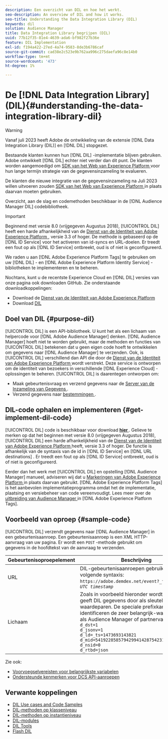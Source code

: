 ```yaml
---
description: Een overzicht van DIL en hoe het werkt.
seo-description: An overview of DIL and how it works.
seo-title: Understanding the Data Integration Library (DIL)
keywords: dil
solution: Audience Manager
title: Data Integration Library begrijpen (DIL)
uuid: 77b12f35-81e4-4639-ada6-bf982f27b36e
feature: DIL Implementation
exl-id: f194a422-27ed-4a74-9583-8de3b6786caf
source-git-commit: cad38e2c523e9b762aa996c275daefa96c8e14b0
workflow-type: tm+mt
source-wordcount: '473'
ht-degree: 1%

---
```


# De [!DNL Data Integration Library] (DIL){#understanding-the-data-integration-library-dil}

>[!WARNING]
>
>Vanaf juli 2023 heeft Adobe de ontwikkeling van de extensie [!DNL Data Integration Library (DIL)] en [!DNL DIL] stopgezet.
>
>Bestaande klanten kunnen hun [!DNL DIL] -implementatie blijven gebruiken. Adobe ontwikkelt [!DNL DIL] echter niet verder dan dit punt. De klanten worden aangemoedigd om [ SDK van het Web van Experience Platform ](https://experienceleague.adobe.com/docs/experience-platform/edge/home.html?lang=en) voor hun lange termijn strategie van de gegevensinzameling te evalueren.
>
>De klanten die nieuwe integratie van de gegevensinzameling na Juli 2023 willen uitvoeren zouden [ SDK van het Web van Experience Platform ](https://experienceleague.adobe.com/docs/experience-platform/edge/home.html?lang=en) in plaats daarvan moeten gebruiken.

Overzicht, aan de slag en codemethoden beschikbaar in de [!DNL Audience Manager DIL] codebibliotheek.

>[!IMPORTANT]
>
>Beginnend met versie 8.0 (vrijgegeven Augustus 2018), [!UICONTROL DIL] heeft een harde afhankelijkheid van de [ Dienst van de Identiteit van Adobe Experience Platform ](https://experienceleague.adobe.com/docs/id-service/using/home.html), versie 3.3 of hoger. De methode is gebaseerd op de [!DNL ID Service] voor het activeren van id-syncs en URL-doelen. Er treedt een fout op als [!DNL ID Service] ontbreekt, oud is of niet is geconfigureerd.
>
>We raden u aan [!DNL Adobe Experience Platform Tags] te gebruiken om uw [!DNL DIL] - en [!DNL Adobe Experience Platform Identity Service] -bibliotheken te implementeren en te beheren.

Nochtans, kunt u de recentste Experience Cloud en [!DNL DIL] versies van onze pagina ook downloaden GitHub. Zie onderstaande downloadkoppelingen:

* Download de [ Dienst van de Identiteit van Adobe Experience Platform ](https://github.com/Adobe-Marketing-Cloud/id-service/releases)
* Download [ DIL ](https://github.com/Adobe-Marketing-Cloud/dil/releases)

## Doel van DIL {#purpose-dil}

[!UICONTROL DIL] is een API-bibliotheek. U kunt het als een lichaam van helpercode voor [!DNL Adobe Audience Manager] denken. [!DNL Audience Manager] hoeft niet te worden gebruikt, maar de methoden en functies van [!UICONTROL DIL] betekenen dat u geen eigen code hoeft te ontwikkelen om gegevens naar [!DNL Audience Manager] te verzenden. Ook, is [!UICONTROL DIL] verschillend dan API die door de [ Dienst van de Identiteit van Adobe Experience Platform ](https://experienceleague.adobe.com/docs/id-service/using/home.html) wordt verstrekt. Deze service is ontworpen om de identiteit van bezoekers in verschillende [!DNL Experience Cloud] -oplossingen te beheren. [!UICONTROL DIL] is daarentegen ontworpen om:

* Maak gebeurtenisvraag en verzend gegevens naar de [ Server van de Inzameling van Gegevens ](../reference/system-components/components-data-collection.md).
* Verzend gegevens naar [ bestemmingen ](../features/destinations/destinations.md).

## DIL-code ophalen en implementeren {#get-implement-dil-code}

[!UICONTROL DIL] code is beschikbaar voor download **[hier ](https://github.com/Adobe-Marketing-Cloud/dil/releases)**. Gelieve te merken op dat het beginnen met versie 8.0 (vrijgegeven Augustus 2018), [!UICONTROL DIL] een harde afhankelijkheid van de [ Dienst van de Identiteit van Adobe Experience Platform ](https://experienceleague.adobe.com/docs/id-service/using/home.html) heeft, versie 3.3 of hoger. De functie is afhankelijk van de syntaxis van de id in [!DNL ID Service] en [!DNL URL destinations] . Er treedt een fout op als [!DNL ID Service] ontbreekt, oud is of niet is geconfigureerd.

Eerder dan het werk met [!UICONTROL DIL] en opstelling [!DNL Audience Manager] manueel, adviseren wij dat u [ Markeringen van Adobe Experience Platform ](https://experienceleague.adobe.com/docs/experience-platform/tags/home.html) in plaats daarvan gebruikt. [!DNL Adobe Experience Platform Tags] is het aanbevolen implementatieprogramma omdat het de implementatie, plaatsing en versiebeheer van code vereenvoudigt. Lees meer over de [ uitbreiding van Audience Manager ](https://experienceleague.adobe.com/docs/experience-platform/tags/extensions/adobe/audience-manager/overview.html) in [!DNL Adobe Experience Platform Tags].

## Voorbeeld van oproep {#sample-code}

[!UICONTROL DIL] verzendt gegevens naar [!DNL Audience Manager] in een gebeurtenisaanroep. Een gebeurtenisaanroep is een XML HTTP-aanvraag van uw pagina. Er wordt een `POST` -methode gebruikt om gegevens in de hoofdtekst van de aanvraag te verzenden.

| Gebeurtenisoproepelement | Beschrijving |
|--- |--- |
| URL | DIL-gebeurtenisaanroepen gebruiken de volgende syntaxis: `https://adobe.demdex.net/event?_ts =` *`UNIX UTC timestamp`* |
| Lichaam | Zoals in voorbeeld hieronder wordt getoond, geeft DIL gegevens door als sleutel-waardeparen. De speciale prefixkarakters identificeren de zeer belangrijk-waardeparen als Audience Manager of partnervariabelen.<br>`d_dst=1`<br>`d_jsonv=1`<br>`d_ld=_ts=1473693143821`<br>`d_mid=54192285857942994142875423154873503351`<br>`d_nsid=0`<br>`d_rtbd=json`<br> |

Zie ook:
* [Voorvoegselvereisten voor belangrijkste variabelen](../features/traits/trait-variable-prefixes.md)
* [Ondersteunde kenmerken voor DCS API-aanroepen](../api/dcs-intro/dcs-api-reference/dcs-keys.md)

## Verwante koppelingen

* [DIL Use cases and Code Samples](/help/using/dil/dil-use-cases.md)
* [DIL-methoden op klasseniveau](/help/using/dil/dil-class-overview/dil-start.md)
* [DIL-methoden op instantieniveau](/help/using/dil/dil-instance-methods.md)
* [DIL-modules](/help/using/dil/dil-modules.md)
* [DIL Tools](/help/using/dil/dil-tools.md)
* [Flash DIL](/help/using/dil/dil-flash.md)
